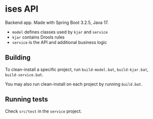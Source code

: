 # ises API

Backend app. Made with Spring Boot 3.2.5, Java 17.


* `model` defines classes used by `kjar` and `service`
* `kjar` contains Drools rules
* `service` is the API and additional business logic

## Building

To clean-install a specific project, run `build-model.bat`, `build-kjar.bat`, `build-service.bat`. 

You may also run clean-install on each project by running `build.bat`.

## Running tests

Check `src/test` in the `service` project.